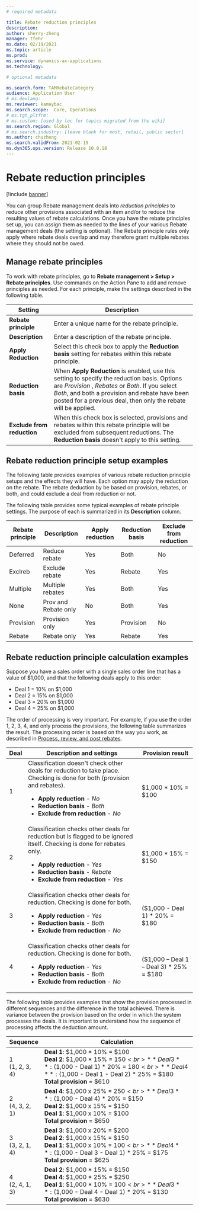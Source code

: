 ```yaml
---
# required metadata

title: Rebate reduction principles
description: 
author: sherry-zheng
manager: tfehr
ms.date: 02/19/2021
ms.topic: article
ms.prod: 
ms.service: dynamics-ax-applications
ms.technology: 

# optional metadata

ms.search.form: TAMRebateCategory
audience: Application User
# ms.devlang: 
ms.reviewer: kamaybac
ms.search.scope:  Core, Operations
# ms.tgt_pltfrm: 
# ms.custom: [used by loc for topics migrated from the wiki]
ms.search.region: Global
# ms.search.industry: [leave blank for most, retail, public sector]
ms.author: chuzheng
ms.search.validFrom: 2021-02-19
ms.dyn365.ops.version: Release 10.0.18
---
```


# Rebate reduction principles

[!include [banner](../includes/banner.md)]

You can group Rebate management deals into *reduction principles* to reduce other provisions associated with an item and/or to reduce the resulting values of rebate calculations. Once you have the rebate principles set up, you can assign them as needed to the lines of your various Rebate management deals (the setting is optional). The Rebate principle rules only apply where rebate deals overlap and may therefore grant multiple rebates where they should not be owed.

## Manage rebate principles

To work with rebate principles, go to **Rebate management \>  Setup \> Rebate principles**. Use commands on the Action Pane to add and remove principles as needed. For each principle, make the settings described in the following table.

| Setting | Description |
| --- | --- |
| **Rebate principle** | Enter a unique name for the rebate principle. |
| **Description** | Enter a description of the rebate principle. |
| **Apply Reduction** | Select this check box to apply the **Reduction basis** setting for rebates within this rebate principle. |
| **Reduction basis** | When **Apply Reduction** is enabled, use this setting to specify the reduction basis. Options are *Provision* , *Rebates* or *Both*. If you select *Both*, and both a provision and rebate have been posted for a previous deal, then only the rebate will be applied. |
| **Exclude from reduction** | When this check box is selected, provisions and rebates within this rebate principle will be excluded from subsequent reductions. The **Reduction basis** doesn't apply to this setting. |

## Rebate reduction principle setup examples

The following table provides examples of various rebate reduction principle setups and the effects they will have. Each option may apply the reduction on the rebate. The rebate deduction by be based on provision, rebates, or both, and could exclude a deal from reduction or not.

The following table provides some typical examples of rebate principle settings. The purpose of each is summarized in its **Description** column.

| Rebate principle | Description | Apply reduction | Reduction basis | Exclude from reduction |
| --- | --- | --- | --- | --- |
| Deferred | Reduce rebate | Yes | Both | No |
| Exclreb | Exclude rebate | Yes | Rebate | Yes |
| Multiple | Multiple rebates | Yes | Both | Yes |
| None | Prov and Rebate only | No | Both | Yes |
| Provision | Provision only | Yes | Provision | No |
| Rebate | Rebate only | Yes | Rebate | Yes  |

## Rebate reduction principle calculation examples

Suppose you have a sales order with a single sales order line that has a value of $1,000, and that the following deals apply to this order:

- Deal 1 = 10% on $1,000
- Deal 2 = 15% on $1,000
- Deal 3 = 20% on $1,000
- Deal 4 = 25% on $1,000

The order of processing is very important. For example, if you use the order 1, 2, 3, 4, and only process the provisions, the following table summarizes the result. The processing order is based on the way you work, as described in [Process, review, and post rebates](process-review-post.md).

| Deal | Description and settings | Provision result |
| --- | --- | --- |
| 1 | Classification doesn't check other deals for reduction to take place. Checking is done for both (provision and rebates).<ul><li>**Apply reduction** - *No*</li><li>**Reduction basis** - *Both*</li><li>**Exclude from reduction** - *No*</li><ul> | $1,000 \* 10% = $100 |
| 2 | Classification checks other deals for reduction but is flagged to be ignored itself. Checking is done for rebates only.<ul><li>**Apply reduction** - *Yes*</li><li>**Reduction basis** - *Rebate*</li><li>**Exclude from reduction** - *Yes*</li><ul>| $1,000 \* 15% = $150 |
| 3 | Classification checks other deals for reduction. Checking is done for both.<ul><li>**Apply reduction** - *Yes*</li><li>**Reduction basis** - *Both*</li><li>**Exclude from reduction** - *No*</li><ul> | ($1,000 - Deal 1) \* 20% = $180 |
| 4 | Classification checks other deals for reduction. Checking is done for both.<ul><li>**Apply reduction** - *Yes*</li><li>**Reduction basis** - *Both*</li><li>**Exclude from reduction** - *No*</li><ul> | ($1,000 – Deal 1 – Deal 3) \* 25% = $180 |

The following table provides examples that show the provision processed in different sequences and the difference in the total achieved. There is variance between the provision based on the order in which the system processes the deals. It is important to understand how the sequence of processing affects the deduction amount.

| Sequence | Calculation |
| --- | --- |
| 1<br>(1, 2, 3, 4) | **Deal 1**: $1,000 \* 10% = $100<br>**Deal 2**: $1,000 \* 15% = $150<br>**Deal 3**: ($1,000 - Deal 1) \* 20% = $180<br>**Deal 4**: ($1,000 - Deal 1 - Deal 2) \* 25% = $180<br>**Total provision** = $610 |
| 2<br>(4, 3, 2, 1) | **Deal 4**: $1,000 x 25% = $250<br>**Deal 3**: ($1,000 - Deal 4) \* 20% = $150<br>**Deal 2**: $1,000 x 15% = $150<br>**Deal 1**: $1,000 x 10% = $100<br>**Total provision** = $650 |
| 3<br>(3, 2, 1, 4) | **Deal 3**: $1,000 x 20% = $200<br>**Deal 2**: $1,000 x 15% = $150<br>**Deal 1**: $1,000 x 10% = $100<br>**Deal 4**: ($1,000 - Deal 3 - Deal 1) \* 25% = $175<br>**Total provision** = $625 |
| 4<br>(2, 4, 1, 3) |**Deal 2**: $1,000 \* 15% = $150<br>**Deal 4**: $1,000 \* 25% = $250<br>**Deal 1**: $1,000 \* 10% = $100<br>**Deal 3**: ($1,000 - Deal 4 - Deal 1) \* 20% = $130<br>**Total provision** = $630 |
